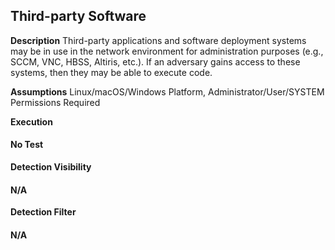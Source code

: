 ## Third-party Software


**Description** 
Third-party applications and software deployment systems may be in use in the network environment for administration purposes (e.g., SCCM, VNC, HBSS, Altiris, etc.). If an adversary gains access to these systems, then they may be able to execute code.

**Assumptions**
Linux/macOS/Windows Platform, Administrator/User/SYSTEM Permissions Required

**Execution**
#### No Test

**Detection Visibility**
#### N/A

**Detection Filter**
#### N/A
